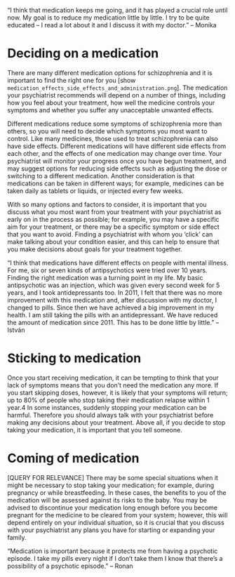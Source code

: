 “I think that medication keeps me going, and it has played a crucial
role until now. My goal is to reduce my medication little by little. I
try to be quite educated – I read a lot about it and I discuss it with
my doctor.” – Monika

# Deciding on a medication
There are many different medication options for schizophrenia and it
is important to find the right one for you [show
`medication_effects_side_effects_and_administration.png`]. The
medication your psychiatrist recommends will depend on a number of
things, including how you feel about your treatment, how well the
medicine controls your symptoms and whether you suffer any
unacceptable unwanted effects.

Different medications reduce some symptoms of schizophrenia more than
others, so you will need to decide which symptoms you most want to
control. Like many medicines, those used to treat schizophrenia can
also have side effects. Different medications will have different side
effects from each other, and the effects of one medication may change
over time. Your psychiatrist will monitor your progress once you have
begun treatment, and may suggest options for reducing side effects
such as adjusting the dose or switching to a different medication.
Another consideration is that medications can be taken in different
ways; for example, medicines can be taken daily as tablets or liquids,
or injected every few weeks.

With so many options and factors to consider, it is important that you
discuss what you most want from your treatment with your psychiatrist
as early on in the process as possible; for example, you may have a
specific aim for your treatment, or there may be a specific symptom or
side effect that you want to avoid. Finding a psychiatrist with whom
you ‘click’ can make talking about your condition easier, and this can
help to ensure that you make decisions about goals for your treatment
together.

“I think that medications have different effects on people with mental
illness. For me, six or seven kinds of antipsychotics were tried over
10 years. Finding the right medication was a turning point in my life.
My basic antipsychotic was an injection, which was given every second
week for 5 years, and I took antidepressants too. In 2011, I felt that
there was no more improvement with this medication and, after
discussion with my doctor, I changed to pills. Since then we have
achieved a big improvement in my health. I am still taking the pills
with an antidepressant. We have reduced the amount of medication since
2011. This has to be done little by little.” – István

# Sticking to medication

Once you start receiving medication, it can be tempting to think that
your lack of symptoms means that you don’t need the medication any
more. If you start skipping doses, however, it is likely that your
symptoms will return; up to 80% of people who stop taking their
medication relapse within 1 year.4 In some instances, suddenly
stopping your medication can be harmful. Therefore you should always
talk with your psychiatrist before making any decisions about your
treatment. Above all, if you decide to stop taking your medication, it
is important that you tell someone.

# Coming of medication

[QUERY FOR RELEVANCE] There may be some special situations when it
might be necessary to stop taking your medication; for example, during
pregnancy or while breastfeeding. In these cases, the benefits to you
of the medication will be assessed against its risks to the baby. You
may be advised to discontinue your medication long enough before you
become pregnant for the medicine to be cleared from your system;
however, this will depend entirely on your individual situation, so it
is crucial that you discuss with your psychiatrist any plans you have
for starting or expanding your family.

“Medication is important because it protects me from having a
psychotic episode. I take my pills every night if I don’t take them I
know that there’s a possibility of a psychotic episode.” – Ronan
